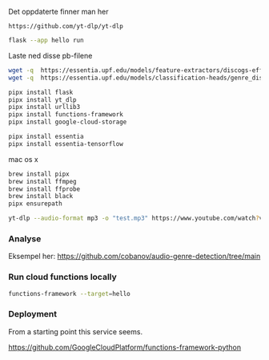 Det oppdaterte finner man her

``` 
https://github.com/yt-dlp/yt-dlp
```

```bash
flask --app hello run
```

Laste ned disse pb-filene

```bash
wget -q  https://essentia.upf.edu/models/feature-extractors/discogs-effnet/discogs-effnet-bs64-1.pb
wget -q  https://essentia.upf.edu/models/classification-heads/genre_discogs400/genre_discogs400-discogs-effnet-1.pb
```

```bash
pipx install flask
pipx install yt_dlp
pipx install urllib3
pipx install functions-framework
pipx install google-cloud-storage

pipx install essentia
pipx install essentia-tensorflow
```

mac os x

```bash 
brew install pipx
brew install ffmpeg
brew install ffprobe
brew install black
pipx ensurepath
```

```bash
yt-dlp --audio-format mp3 -o "test.mp3" https://www.youtube.com/watch?v=7E-cwdnsiow
```

### Analyse

Eksempel her: https://github.com/cobanov/audio-genre-detection/tree/main

### Run cloud functions locally

```bash
functions-framework --target=hello
```

### Deployment

From a starting point this service seems.

https://github.com/GoogleCloudPlatform/functions-framework-python


